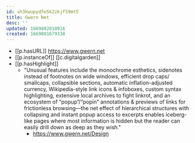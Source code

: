 ```yaml
---
id: vh3kwupydfe5k2zkjf59mt5
title: Gwern Net
desc: ''
updated: 1669802010916
created: 1669801679338
---
```


- [[p.hasURL]] https://www.gwern.net
- [[p.instanceOf]] [[c.digitalgarden]]
- [[p.hasHighlight]]
  - "Unusual features include the monochrome esthetics, sidenotes instead of footnotes on wide windows, efficient drop caps/​smallcaps, collapsible sections, automatic inflation-adjusted currency, Wikipedia-style link icons & infoboxes, custom syntax highlighting⁠, extensive local archives to fight linkrot, and an ecosystem of “popup”/​“popin” annotations & previews of links for frictionless browsing—the net effect of hierarchical structures with collapsing and instant popup access to excerpts enables iceberg-like pages where most information is hidden but the reader can easily drill down as deep as they wish."
    -  https://www.gwern.net/Design